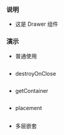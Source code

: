 ### 说明

*   这是 Drawer 组件

### 演示

*   普通使用

```js {"codepath": "drawer.jsx"}
```

*   destroyOnClose

```js {"codepath": "destroyOnClose.jsx"}
```

*   getContainer

```js {"codepath": "getContainer.jsx"}
```

*   placement

```js {"codepath": "placement.jsx"}
```

*   多层嵌套

```js {"codepath": "multiple.jsx"}
```
